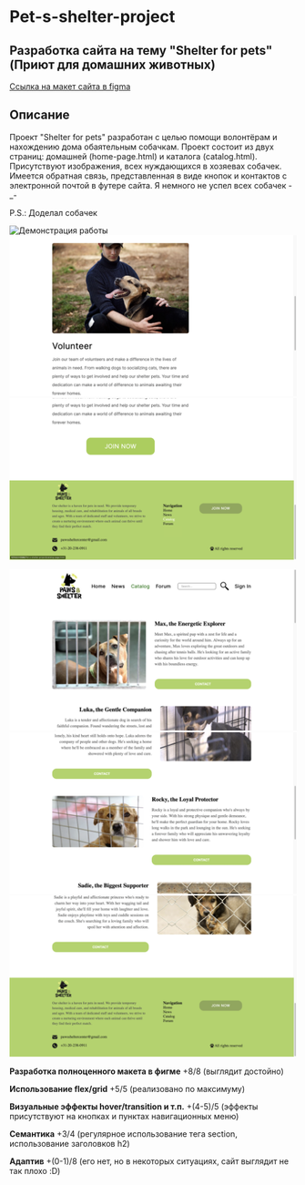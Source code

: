 # Pet-s-shelter-project

## Разработка сайта на тему "Shelter for pets" (Приют для домашних животных)

[Ссылка на макет сайта в figma](https://www.figma.com/file/Le1qgeW8Dz0BXqQsxwJgOP/Untitled?type=design&node-id=0-1&mode=design&t=TcuPDPYqpJC3U72N-0)

## Описание

Проект "Shelter for pets" разработан с целью помощи волонтёрам и нахождению дома обаятельным собачкам.
Проект состоит из двух страниц: домашней (home-page.html) и каталога (catalog.html).
Присутствуют изображения, всех нуждающихся в хозяевах собачек.
Имеется обратная связь, представленная в виде кнопок и контактов с электронной почтой в футере сайта.
Я немного не успел всех собачек -_-

P.S.: Доделал собачек

![Демонстрация работы](<Снимок экрана 2024-05-03 в 01.57.09.png>)
![Демонстрация работы](<Снимок экрана 2024-05-03 в 02.00.57.png>)
![Демонстрация работы](<Снимок экрана 2024-05-03 в 02.01.05.png>)

![Демонстрация работы](<Снимок экрана 2024-05-17 в 22.01.10.png>)
![Демонстрация работы](<Снимок экрана 2024-05-17 в 22.01.20.png>)
![Демонстрация работы](<Снимок экрана 2024-05-17 в 22.01.30.png>)

**Разработка полноценного макета в фигме** +8/8 (выглядит достойно)

**Использование flex/grid** +5/5 (реализовано по максимуму)

**Визуальные эффекты hover/transition и т.п.** +(4-5)/5 (эффекты присутствуют на кнопках и пунктах навигационных меню)

**Семантика** +3/4 (регулярное использование тега section, использование заголовков h2)

**Адаптив** +(0-1)/8 (его нет, но в некоторых ситуациях, сайт выглядит не так плохо :D)
